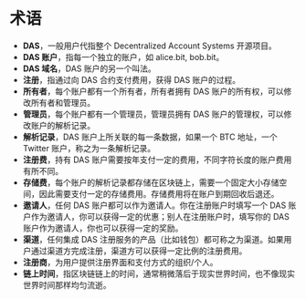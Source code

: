 # 术语

* **DAS**，一般用户代指整个 Decentralized ‍Account ‍Systems 开源项目。
* **DAS 账户**，指每一个独立的账户，如 alice.bit, bob.bit。
* **DAS 域名**，DAS 账户的另一个叫法。
* **注册**，指通过向 DAS 合约支付费用，获得 DAS 账户的过程。
* **所有者**，每个账户都有一个所有者，所有者拥有 DAS 账户的所有权，可以修改所有者和管理员。
* **管理员**，每个账户都有一个管理员，管理员拥有 DAS 账户的管理权，可以修改账户的解析记录。
* **解析记录**，DAS 账户上所关联的每一条数据，如果一个 BTC 地址，一个 Twitter 账户，称之为一条解析记录。
* **注册费**，持有 DAS 账户需要按年支付一定的费用，不同字符长度的账户费用有所不同。
* **存储费**，每个账户的解析记录都存储在区块链上，需要一个固定大小存储空间，因此需要支付一定的存储费用。存储费用将在账户到期回收后退还。
* **邀请人**，任何 DAS 账户都可以作为邀请人。你在注册账户时填写一个 DAS 账户作为邀请人，你可以获得一定的优惠；别人在注册账户时，填写你的 DAS 账户作为邀请人，你也可以获得一定的奖励。
* **渠道**，任何集成 DAS 注册服务的产品（比如钱包）都可称之为渠道。如果用户通过渠道方完成注册，渠道方可以获得一定比例的注册费用。
* **注册商**，为用户提供注册界面和支付方式的组织/个人。
* **链上时间**，指区块链链上的时间，通常稍微落后于现实世界时间，也不像现实世界时间那样均匀流逝。
